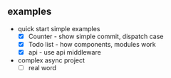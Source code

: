 
## examples

* quick start simple examples
  * [x] Counter - show simple commit, dispatch case
  * [x] Todo list - how components, modules work
  * [x] api - use api middleware
* complex async project
  * [ ] real word
